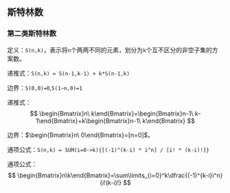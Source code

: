 ## 斯特林数

### 第二类斯特林数

定义：`S(n,k)`，表示将`n`个两两不同的元素，划分为`k`个互不区分的非空子集的方案数。

递推式：`S(n,k) = S(n-1,k-1) + k*S(n-1,k)`

边界：`S(0,0)=0`,`S(1~n,0)=1`

递推式：$$ \begin{Bmatrix}n\ k\end{Bmatrix}=\begin{Bmatrix}n-1\ k-1\end{Bmatrix}+k\begin{Bmatrix}n-1\ k\end{Bmatrix} $$

边界：$\begin{Bmatrix}n\ 0\end{Bmatrix}=[n=0]$。

通项公式：`S(n,k) = SUM(i=0->k){[(-1)^(k-i) * i^n] / [i! * (k-i)!]}`

通项公式：$$ \begin{Bmatrix}n\k\end{Bmatrix}=\sum\limits_{i=0}^k\dfrac{(-1)^{k-i}i^n}{i!(k-i)!} $$
